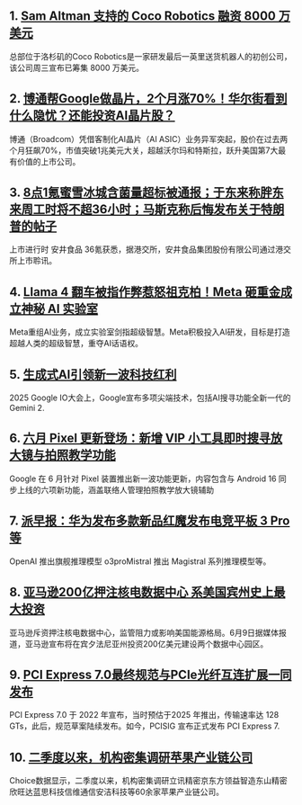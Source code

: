 ## 1. [Sam Altman 支持的 Coco Robotics 融资 8000 万美元 ](https://www.cnbeta.com.tw/articles/tech/1506154.htm)
   总部位于洛杉矶的Coco Robotics是一家研发最后一英里送货机器人的初创公司，该公司周三宣布已筹集 8000 万美元。

## 2. [博通帮Google做晶片，2个月涨70%！华尔街看到什么隐忧？还能投资AI晶片股？](https://tw.news.yahoo.com/%E5%8D%9A%E9%80%9A%E5%B9%ABgoogle%E5%81%9A%E6%99%B6%E7%89%87-2%E5%80%8B%E6%9C%88%E6%BC%B270-%E8%8F%AF%E7%88%BE%E8%A1%97%E7%9C%8B%E5%88%B0%E4%BB%80%E9%BA%BC%E9%9A%B1%E6%86%82-%E9%82%84%E8%83%BD%E6%8A%95%E8%B3%87ai%E6%99%B6%E7%89%87%E8%82%A1-063703349.html)
   博通（Broadcom）凭借客制化AI晶片（AI ASIC）业务异军突起，股价在过去两个月狂飙70%，市值突破1兆美元大关，超越沃尔玛和特斯拉，跃升美国第7大最有价值的上市公司。

## 3. [8点1氪蜜雪冰城含菌量超标被通报；于东来称胖东来周工时将不超36小时；马斯克称后悔发布关于特朗普的帖子](https://36kr.com/p/3332724659579394)
   上市进行时 安井食品 36氪获悉，据港交所，安井食品集团股份有限公司通过港交所上市聆讯。

## 4. [Llama 4 翻车被指作弊惹怒祖克柏！Meta 砸重金成立神秘 AI 实验室](https://www.techbang.com/posts/123719-llama-4-cheating-allegations-meta-ai-lab)
   Meta重组AI业务，成立实验室剑指超级智慧。Meta积极投入AI研发，目标是打造超越人类的超级智慧，重夺AI话语权。

## 5. [生成式AI引领新一波科技红利](https://tw.stock.yahoo.com/news/%E7%94%9F%E6%88%90%E5%BC%8Fai%E5%BC%95%E9%A0%98%E6%96%B0-%E6%B3%A2%E7%A7%91%E6%8A%80%E7%B4%85%E5%88%A9-075728267.html)
   2025 Google IO大会上，Google宣布多项尖端技术，包括AI搜寻功能全新一代的Gemini 2.

## 6. [六月 Pixel 更新登场：新增 VIP 小工具即时搜寻放大镜与拍照教学功能](https://tw.news.yahoo.com/%E5%85%AD%E6%9C%88-pixel-%E6%9B%B4%E6%96%B0%E7%99%BB%E5%A0%B4-%E6%96%B0%E5%A2%9E-vip-082538488.html)
   Google 在 6 月针对 Pixel 装置推出新一波功能更新，内容包含与 Android 16 同步上线的六项新功能，涵盖联络人管理拍照教学放大镜辅助

## 7. [派早报：华为发布多款新品红魔发布电竞平板 3 Pro 等](https://sspai.com/post/100142)
   OpenAI 推出旗舰推理模型 o3proMistral 推出 Magistral 系列推理模型等。

## 8. [亚马逊200亿押注核电数据中心 系美国宾州史上最大投资](https://www.cnbeta.com.tw/articles/tech/1506150.htm)
   亚马逊斥资押注核电数据中心，监管阻力或影响美国能源格局。6月9日据媒体报道，亚马逊宣布将在宾夕法尼亚州投资200亿美元建设两个数据中心园区。

## 9. [PCI Express 7.0最终规范与PCIe光纤互连扩展一同发布](https://www.cnbeta.com.tw/articles/tech/1506142.htm)
   PCI Express 7.0 于 2022 年宣布，当时预估于2025 年推出，传输速率达 128 GTs，此后，规范草案陆续发布。如今，PCISIG 宣布正式发布 PCI Express 7.

## 10. [二季度以来，机构密集调研苹果产业链公司](https://36kr.com/newsflashes/3332759975635458)
   Choice数据显示，二季度以来，机构密集调研立讯精密京东方领益智造东山精密欣旺达蓝思科技信维通信安洁科技等60余家苹果产业链公司。

